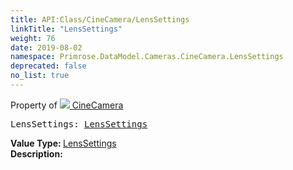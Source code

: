 ```yaml
---
title: API:Class/CineCamera/LensSettings
linkTitle: "LensSettings"
weight: 76
date: 2019-08-02
namespace: Primrose.DataModel.Cameras.CineCamera.LensSettings
deprecated: false
no_list: true
---
```

Property of <a href="/docs/api-reference/Class/CineCamera"><img src="/icons/silk/camera.png"/>&nbsp;CineCamera</a>
<pre class="method-declaration">
LensSettings: <a class="type" href="/docs/api-reference/DataType/LensSettings">LensSettings</a></pre>
<b>Value Type: </b>
<a class="type" href="/docs/api-reference/DataType/LensSettings">LensSettings</a>
<br/>
<b>Description: </b>